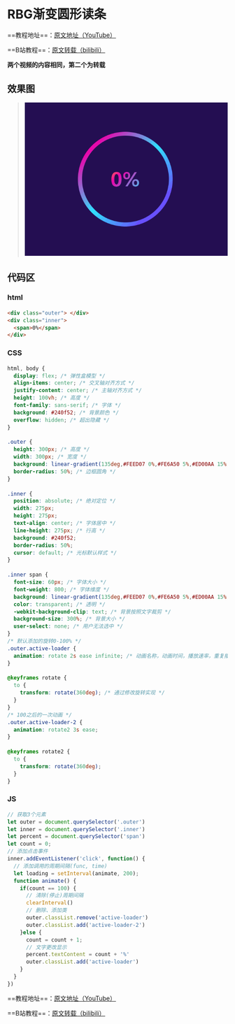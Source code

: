 # RBG渐变圆形读条
==教程地址==：[原文地址（YouTube）](https://youtu.be/5JzEltt50LE)

==B站教程==：[原文转载（bilibili）](https://www.bilibili.com/video/av88134691)

**两个视频的内容相同，第二个为转载**

## 效果图
>![演示图片](演示.gif)

## 代码区

### html
```html
<div class="outer">	</div>
<div class="inner">
  <span>0%</span>
</div>
```
### CSS
```css
html, body {
  display: flex; /* 弹性盒模型 */
  align-items: center; /* 交叉轴对齐方式 */
  justify-content: center; /* 主轴对齐方式 */
  height: 100vh; /* 高度 */
  font-family: sans-serif; /* 字体 */
  background: #240f52; /* 背景颜色 */
  overflow: hidden; /* 超出隐藏 */
}

.outer {
  height: 300px; /* 高度 */
  width: 300px; /* 宽度 */
  background: linear-gradient(135deg,#FEED07 0%,#FE6A50 5%,#ED00AA 15%,#2FE3FE 50%,#8900FF 100%); /* 背景-渐变 */
  border-radius: 50%; /* 边框圆角 */
}

.inner {
  position: absolute; /* 绝对定位 */
  width: 275px;
  height: 275px;
  text-align: center; /* 字体居中 */
  line-height: 275px; /* 行高 */
  background: #240f52;
  border-radius: 50%;
  cursor: default; /* 光标默认样式 */
}

.inner span {
  font-size: 60px; /* 字体大小 */
  font-weight: 800; /* 字体维度 */
  background: linear-gradient(135deg,#FEED07 0%,#FE6A50 5%,#ED00AA 15%,#2FE3FE 50%,#8900FF 100%);
  color: transparent; /* 透明 */
  -webkit-background-clip: text; /* 背景按照文字裁剪 */
  background-size: 300%; /* 背景大小 */
  user-select: none; /* 用户无法选中 */
}
/* 默认添加的旋转0-100% */
.outer.active-loader {
  animation: rotate 2s ease infinite; /* 动画名称，动画时间，播放速率，重复播放 */
}

@keyframes rotate {
  to {
    transform: rotate(360deg); /* 通过修改旋转实现 */
  }
}
/* 100之后的一次动画 */
.outer.active-loader-2 {
  animation: rotate2 3s ease;
}

@keyframes rotate2 {
  to {
    transform: rotate(360deg);
  }
}
```
### JS
```javascript
// 获取3个元素
let outer = document.querySelector('.outer')
let inner = document.querySelector('.inner')
let percent = document.querySelector('span')
let count = 0;
// 添加点击事件
inner.addEventListener('click', function() {
  // 添加调用的周期间隔(func, time)
  let loading = setInterval(animate, 200);
  function animate() {
    if(count == 100) {
      // 清除(停止)周期间隔
      clearInterval()
      // 删除、添加类
      outer.classList.remove('active-loader')
      outer.classList.add('active-loader-2')
    }else {
      count = count + 1;
      // 文字更改显示
      percent.textContent = count + '%'
      outer.classList.add('active-loader')
    }
  }
})
```
==教程地址==：[原文地址（YouTube）](https://youtu.be/5JzEltt50LE)

==B站教程==：[原文转载（bilibili）](https://www.bilibili.com/video/av88134691)